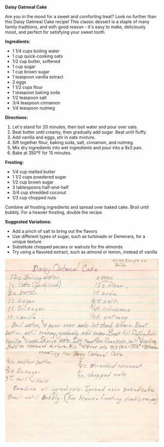 **Daisy Oatmeal Cake**

Are you in the mood for a sweet and comforting treat? Look no further than this Daisy Oatmeal Cake recipe! This classic dessert is a staple of many family traditions, and with good reason - it's easy to make, deliciously moist, and perfect for satisfying your sweet tooth.

**Ingredients:**

* 1 1/4 cups boiling water
* 1 cup quick-cooking oats
* 1/2 cup butter, softened
* 1 cup sugar
* 1 cup brown sugar
* 1 teaspoon vanilla extract
* 2 eggs
* 1 1/2 cups flour
* 1 teaspoon baking soda
* 1/2 teaspoon salt
* 3/4 teaspoon cinnamon
* 1/4 teaspoon nutmeg

**Directions:**

1. Let's stand for 20 minutes, then boil water and pour over oats.
2. Beat butter until creamy, then gradually add sugar. Beat until fluffy.
3. Add vanilla and eggs, stir in oats mixture.
4. Sift together flour, baking soda, salt, cinnamon, and nutmeg.
5. Mix dry ingredients into wet ingredients and pour into a 9x3 pan.
6. Bake at 350°F for 15 minutes.

**Frosting:**

* 1/4 cup melted butter
* 1 1/2 cups powdered sugar
* 1/2 cup brown sugar
* 3 tablespoons half-and-half
* 3/4 cup shredded coconut
* 1/3 cup chopped nuts

Combine all frosting ingredients and spread over baked cake. Broil until bubbly. For a heavier frosting, double the recipe.

**Suggested Variations:**

* Add a pinch of salt to bring out the flavors
* Use different types of sugar, such as turbinado or Demerara, for a unique texture
* Substitute chopped pecans or walnuts for the almonds
* Try using a flavored extract, such as almond or lemon, instead of vanilla



![Recipe scan 1](images/Daisy%20Oatmeal%20Cake-1.webp)
![Recipe scan 2](images/Daisy%20Oatmeal%20Cake-2.webp)